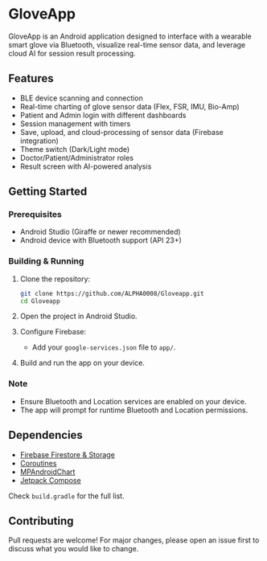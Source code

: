 # GloveApp

GloveApp is an Android application designed to interface with a wearable smart glove via Bluetooth, visualize real-time sensor data, and leverage cloud AI for session result processing.

## Features

- BLE device scanning and connection
- Real-time charting of glove sensor data (Flex, FSR, IMU, Bio-Amp)
- Patient and Admin login with different dashboards
- Session management with timers
- Save, upload, and cloud-processing of sensor data (Firebase integration)
- Theme switch (Dark/Light mode)
- Doctor/Patient/Administrator roles
- Result screen with AI-powered analysis

## Getting Started

### Prerequisites

- Android Studio (Giraffe or newer recommended)
- Android device with Bluetooth support (API 23+)

### Building & Running

1. Clone the repository:
    ```sh
    git clone https://github.com/ALPHA0008/Gloveapp.git
    cd Gloveapp
    ```

2. Open the project in Android Studio.

3. Configure Firebase:
    - Add your `google-services.json` file to `app/`.

4. Build and run the app on your device.

### Note

- Ensure Bluetooth and Location services are enabled on your device.
- The app will prompt for runtime Bluetooth and Location permissions.

## Dependencies

- [Firebase Firestore & Storage](https://firebase.google.com/)
- [Coroutines](https://github.com/Kotlin/kotlinx.coroutines)
- [MPAndroidChart](https://github.com/PhilJay/MPAndroidChart)
- [Jetpack Compose](https://developer.android.com/jetpack/compose)

Check `build.gradle` for the full list.

## Contributing

Pull requests are welcome! For major changes, please open an issue first to discuss what you would like to change.
